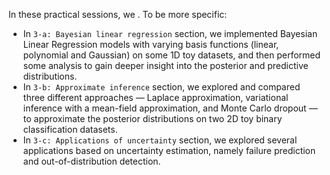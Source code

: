 In these practical sessions, we . To be more specific:
- In `3-a: Bayesian linear regression` section, we implemented Bayesian Linear Regression models with varying basis functions (linear, polynomial and Gaussian) on some 1D toy datasets, and then performed some analysis to gain deeper insight into the posterior and predictive distributions.
- In `3-b: Approximate inference` section, we explored and compared three different approaches — Laplace approximation, variational inference with a mean-field approximation, and Monte Carlo dropout — to approximate the posterior distributions on two 2D toy binary classification datasets.
- In `3-c: Applications of uncertainty` section, we explored several applications based on uncertainty estimation, namely failure prediction and out-of-distribution detection.
